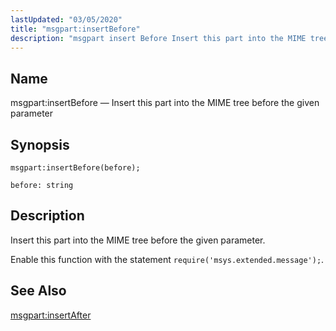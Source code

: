 ```yaml
---
lastUpdated: "03/05/2020"
title: "msgpart:insertBefore"
description: "msgpart insert Before Insert this part into the MIME tree before the given parameter msgpart insert Before before Insert this part into the MIME tree before the given parameter Enable this function with the statement require msys extended message msgpart insert After..."
---
```


<a name="lua.ref.msgpart_insertBefore"></a> 
## Name

msgpart:insertBefore — Insert this part into the MIME tree before the given parameter

<a name="idp17109120"></a> 
## Synopsis

`msgpart:insertBefore(before);`

`before: string`<a name="idp17112096"></a> 
## Description

Insert this part into the MIME tree before the given parameter.

Enable this function with the statement `require('msys.extended.message');`.

<a name="idp17114912"></a> 
## See Also

[msgpart:insertAfter](/momentum/4/lua/ref-msgpart-insert-after)